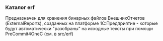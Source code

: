### Каталог erf

Предназначен для хранения бинарных файлов ВнешнихОтчетов (ExternalReports), созданных на платформе 1С:Предприятие - которые будут автоматически "разобраны" на исходные тексты при помощи PreCommit4OneC  (см. в src/erf)
